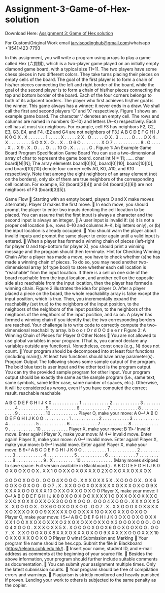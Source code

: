 # Assignment-3-Game-of-Hex-solution

Download Here: [Assignment 3: Game of Hex solution](https://jarviscodinghub.com/assignment/assignment-3-game-of-hex-solution/)

For Custom/Original Work email jarviscodinghub@gmail.com/whatsapp +1(541)423-7793

In this assignment, you will write a program using arrays to play a game called Hex (六貫棋), which is
a two-player game played on an initially empty diamond game board, with a typical size 11×11. The
two players have some chess pieces in two different colors. They take turns placing their pieces on
empty cells of the board. The goal of the first player is to form a chain of his/her pieces connecting
the left and right border of the board, while the goal of the second player is to form a chain of
his/her pieces connecting the top and bottom border of the board. Each of the four corners belongs
to both of its adjacent borders. The player who first achieves his/her goal is the winner. This game
always has a winner; it never ends in a draw.
We shall call the first and second players ‘O’ and ‘X’ respectively. Figure 1 shows an example game
board. The character ‘.’ denotes an empty cell. The rows and columns are named in numbers (0–10)
and letters (A–K) respectively. Each cell has at most six neighbors. For example, cell F3 has neighbors
F2, G2, E3, G3, E4, and F4. (E2 and G4 are not neighbors of F3.)
A B C D E F G H I J K
0 O X . X . . . . . . .
1 . . . . . X . . . . .
2 X . O . . . . . O X .
3 . . . . . O . . . O X
4 . X . . . . . . . . .
5 O X X . O . . X . . O
6 O . . . . . . . . X O
7 . . . . . . . . . . .
8 . O . . . . . X . . X
9 . X . O . . . O . . .
10 O . X . . . . . . O .
Figure 1: An Example Game Board
Program Specification
Game Board
You can use a two-dimensional array of char to represent the game board.
const int N = 11;
……
char board[N][N];
The array elements board[0][0], board[0][10], board[10][0], and board[10][10] denote
four corner cells A0, K0, A10, and K10 respectively. Note that among the eight neighbors of an array
element (not on the borders), only six of them are true neighbors of the corresponding cell location.
For example, E2 (board[2][4]) and G4 (board[4][6]) are not neighbors of F3 (board[3][5]).

Game Flow
 Starting with an empty board, players O and X make moves alternately. Player O makes the first
move.
 In each move, you should prompt the player to enter two inputs denoting the cell location to be
placed. You can assume that the first input is always a character and the second input is always
an integer.
 A user input is invalid if: (a) it is not a proper cell location (i.e., rows 0–10 and columns A–K, big
letters only), or (b) the input location is already occupied.
 You should warn the player about invalid inputs and prompt the same player to enter again until
a valid input is entered.
 When a player has formed a winning chain of pieces (left-right for player O and top-bottom for
player X), you should print a winning message and the program should then terminate.
Hint for Checking Winning Chain
After a player has made a move, you have to check whether (s)he has made a winning chain of
pieces. To do so, you may need another two-dimensional array (of type bool) to store whether each
cell location is “reachable” from the input location. If there is a cell on one side of the board
reachable from the input location, and another cell on the opposite side also reachable from the
input location, then the player has formed a winning chain. Figure 2 illustrates the idea for player O.
After a player placed a piece on the board, the whole reachability array is false except the input
position, which is true. Then, you incrementally expand the reachability (set true) to the neighbors
of the input position, to the neighbors of the neighbors of the input position, to the neighbors of the
neighbors of the neighbors of the input position, and so on. A player has formed a winning chain if
you identify that the two corresponding borders are reached. Your challenge is to write code to
correctly compute the two-dimensional reachability array.
b b
o o
r O r
d O O d
e e
r r
Figure 2: A Winning Chain of Pieces for Player O
Other Notes
 You are not allowed to use global variables in your program. (That is, you cannot declare any
variables outside any functions). Nonetheless, const ones (e.g., N) does not count.
 Your program should be decomposed into at least four functions (including main()). At least
two functions should have array parameter(s).
Program Output
The following shows some sample output of the program. The bold blue text is user input and the
other text is the program output. You can try the provided sample program for other input. Your
program output should be exactly the same as the sample program (i.e., same text, same symbols,
same letter case, same number of spaces, etc.). Otherwise, it will be considered as wrong, even if
you have computed the correct result.
reachable reachable

A B C D E F G H I J K
0 . . . . . . . . . . .
1 . . . . . . . . . . .
2 . . . . . . . . . . .
3 . . . . . . . . . . .
4 . . . . . . . . . . .
5 . . . . . . . . . . .
6 . . . . . . . . . . .
7 . . . . . . . . . . .
8 . . . . . . . . . . .
9 . . . . . . . . . . .
10 . . . . . . . . . . .
Player O, make your move: A 0↵
A B C D E F G H I J K
0 O . . . . . . . . . .
1 . . . . . . . . . . .
2 . . . . . . . . . . .
3 . . . . . . . . . . .
4 . . . . . . . . . . .
5 . . . . . . . . . . .
6 . . . . . . . . . . .
7 . . . . . . . . . . .
8 . . . . . . . . . . .
9 . . . . . . . . . . .
10 . . . . . . . . . . .
Player X, make your move: B 11↵
Invalid move. Enter again!
Player X, make your move: M 4↵
Invalid move. Enter again!
Player X, make your move: A 0↵
Invalid move. Enter again!
Player X, make your move: b 9↵
Invalid move. Enter again!
Player X, make your move: B 9↵
A B C D E F G H I J K
0 O . . . . . . . . . .
1 . . . . . . . . . . .
2 . . . . . . . . . . .
3 . . . . . . . . . . .
4 . . . . . . . . . . .
5 . . . . . . . . . . .
6 . . . . . . . . . . .
7 . . . . . . . . . . .
8 . . . . . . . . . . .
9 . X . . . . . . . . .
10 . . . . . . . . . . .
.
. (Many moves skipped to save space. Full version available in Blackboard.)
.
A B C D E F G H I J K
0 O X O O X O O X . X X
1 O O X X O X O X X X O
2 X O X O X X O X X O X

3 O O O X O O O . O O O
4 X O O O . X X X O X X
5 X . X O O O O X . O X
6 O O X O O X O O . O O
7 . X . X X O O O X O X
8 X X X O X X X O X O O
9 X X X X X O O O X X X
10 O X X O X X O O X O O
Player X, make your move: I 0↵
A B C D E F G H I J K
0 O X O O X O O X X X X
1 O O X X O X O X X X O
2 X O X O X X O X X O X
3 O O O X O O O . O O O
4 X O O O . X X X O X X
5 X . X O O O O X . O X
6 O O X O O X O O . O O
7 . X . X X O O O X O X
8 X X X O X X X O X O O
9 X X X X X O O O X X X
10 O X X O X X O O X O O
Player O, make your move: I 5↵
A B C D E F G H I J K
0 O X O O X O O X X X X
1 O O X X O X O X X X O
2 X O X O X X O X X O X
3 O O O X O O O . O O O
4 X O O O . X X X O X X
5 X . X O O O O X O O X
6 O O X O O X O O . O O
7 . X . X X O O O X O X
8 X X X O X X X O X O O
9 X X X X X O O O X X X
10 O X X O X X O O X O O
Player O wins!
Submission and Marking
 Your program file name should be hex.cpp. Submit the file in Blackboard
(https://elearn.cuhk.edu.hk/).
 Insert your name, student ID, and e-mail address as comments at the beginning of your source
file.
 Besides the above information, your program should further include suitable comments as
documentation.
 You can submit your assignment multiple times. Only the latest submission counts.
 Your program should be free of compilation errors and warnings.
 Plagiarism is strictly monitored and heavily punished if proven. Lending your work to others is
subjected to the same penalty as the copier.
